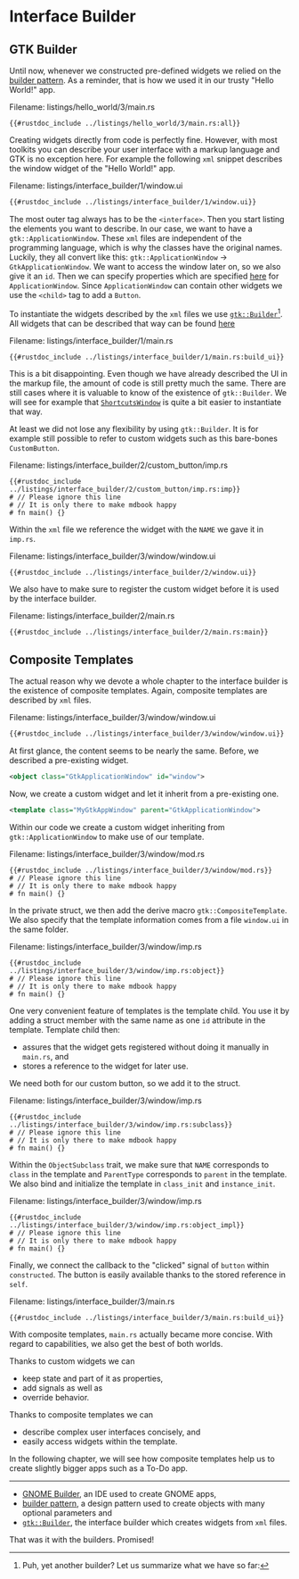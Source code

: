 # Interface Builder

## GTK Builder

Until now, whenever we constructed pre-defined widgets we relied on the [builder pattern](https://rust-unofficial.github.io/patterns/patterns/creational/builder.html).
As a reminder, that is how we used it in our trusty "Hello World!" app.

<span class="filename">Filename: listings/hello_world/3/main.rs</span>
```rust,no_run
{{#rustdoc_include ../listings/hello_world/3/main.rs:all}}
```

Creating widgets directly from code is perfectly fine.
However, with most toolkits you can describe your user interface with a markup language and GTK is no exception here.
For example the following `xml` snippet describes the window widget of the "Hello World!" app. 

<span class="filename">Filename: listings/interface_builder/1/window.ui</span>
```xml
{{#rustdoc_include ../listings/interface_builder/1/window.ui}}
```

The most outer tag always has to be the `<interface>`.
Then you start listing the elements you want to describe.
In our case, we want to have a `gtk::ApplicationWindow`.
These `xml` files are independent of the programming language, which is why the classes have the original names.
Luckily, they all convert like this: `gtk::ApplicationWindow` → `GtkApplicationWindow`.
We want to access the window later on, so we also give it an `id`.
Then we can specify properties which are specified [here](https://docs.gtk.org/gtk4/class.ApplicationWindow.html) for `ApplicationWindow`.
Since `ApplicationWindow` can contain other widgets we use the `<child>` tag to add a `Button`.

To instantiate the widgets described by the `xml` files we use [`gtk::Builder`](../docs/gtk4/struct.Builder.html)[^1].
All widgets that can be described that way can be found [here](../docs/gtk4/prelude/trait.BuildableExt.html#implementors-1)

<span class="filename">Filename: listings/interface_builder/1/main.rs</span>
```rust,no_run
{{#rustdoc_include ../listings/interface_builder/1/main.rs:build_ui}}
```

This is a bit disappointing.
Even though we have already described the UI in the markup file, the amount of code is still pretty much the same.
There are still cases where it is valuable to know of the existence of `gtk::Builder`.
We will see for example that [`ShortcutsWindow`](../docs/gtk4/struct.ShortcutsWindow.html) is quite a bit easier to instantiate that way.

At least we did not lose any flexibility by using `gtk::Builder`.
It is for example still possible to refer to custom widgets such as this bare-bones `CustomButton`.

<span class="filename">Filename: listings/interface_builder/2/custom_button/imp.rs</span>
```rust,no_run
{{#rustdoc_include ../listings/interface_builder/2/custom_button/imp.rs:imp}}
# // Please ignore this line
# // It is only there to make mdbook happy
# fn main() {}
```

Within the `xml` file we reference the widget with the `NAME` we gave it in `imp.rs`.

<span class="filename">Filename: listings/interface_builder/3/window/window.ui</span>
```xml
{{#rustdoc_include ../listings/interface_builder/2/window.ui}}
```

We also have to make sure to register the custom widget before it is used by the interface builder.

<span class="filename">Filename: listings/interface_builder/2/main.rs</span>
```rust,no_run
{{#rustdoc_include ../listings/interface_builder/2/main.rs:main}}
```

## Composite Templates

The actual reason why we devote a whole chapter to the interface builder is the existence of composite templates.
Again, composite templates are described by `xml` files.

<span class="filename">Filename: listings/interface_builder/3/window/window.ui</span>
```xml
{{#rustdoc_include ../listings/interface_builder/3/window/window.ui}}
```

At first glance, the content seems to be nearly the same.
Before, we described a pre-existing widget.

```xml
<object class="GtkApplicationWindow" id="window">
```

Now, we create a custom widget and let it inherit from a pre-existing one.

```xml
<template class="MyGtkAppWindow" parent="GtkApplicationWindow">
```

Within our code we create a custom widget inheriting from `gtk::ApplicationWindow` to make use of our template.

<span class="filename">Filename: listings/interface_builder/3/window/mod.rs</span>
```rust,no_run
{{#rustdoc_include ../listings/interface_builder/3/window/mod.rs}}
# // Please ignore this line
# // It is only there to make mdbook happy
# fn main() {}
```

In the private struct, we then add the derive macro `gtk::CompositeTemplate`.
We also specify that the template information comes from a file `window.ui` in the same folder.

<span class="filename">Filename: listings/interface_builder/3/window/imp.rs</span>
```rust,no_run
{{#rustdoc_include ../listings/interface_builder/3/window/imp.rs:object}}
# // Please ignore this line
# // It is only there to make mdbook happy
# fn main() {}
```

One very convenient feature of templates is the template child.
You use it by adding a struct member with the same name as one `id` attribute in the template.
Template child then:
- assures that the widget gets registered without doing it manually in `main.rs`, and
- stores a reference to the widget for later use.

We need both for our custom button, so we add it to the struct.

<span class="filename">Filename: listings/interface_builder/3/window/imp.rs</span>
```rust,no_run
{{#rustdoc_include ../listings/interface_builder/3/window/imp.rs:subclass}}
# // Please ignore this line
# // It is only there to make mdbook happy
# fn main() {}
```

Within the `ObjectSubclass` trait, we make sure that `NAME` corresponds to `class` in the template and `ParentType` corresponds to `parent` in the template.
We also bind and initialize the template in `class_init` and `instance_init`.

<span class="filename">Filename: listings/interface_builder/3/window/imp.rs</span>
```rust,no_run
{{#rustdoc_include ../listings/interface_builder/3/window/imp.rs:object_impl}}
# // Please ignore this line
# // It is only there to make mdbook happy
# fn main() {}
```

Finally, we connect the callback to the "clicked" signal of `button` within `constructed`.
The button is easily available thanks to the stored reference in `self`.

<span class="filename">Filename: listings/interface_builder/3/main.rs</span>
```rust,no_run
{{#rustdoc_include ../listings/interface_builder/3/main.rs:build_ui}}
```
With composite templates, `main.rs` actually became more concise.
With regard to capabilities, we also get the best of both worlds.

Thanks to custom widgets we can
- keep state and part of it as properties,
- add signals as well as
- override behavior.

Thanks to composite templates we can
- describe complex user interfaces concisely, and
- easily access widgets within the template. 

In the following chapter, we will see how composite templates help us to create slightly bigger apps such as a To-Do app.

-------------------------------------------------

[^1]: Puh, yet another builder? Let us summarize what we have so far:
- [GNOME Builder](https://flathub.org/apps/details/org.gnome.Builder), an IDE used to create GNOME apps, 
- [builder pattern](https://rust-unofficial.github.io/patterns/patterns/creational/builder.html), a design pattern used to create objects with many optional parameters and
- [`gtk::Builder`](../docs/gtk4/struct.Builder.html), the interface builder which creates widgets from `xml` files.

That was it with the builders.
Promised!
